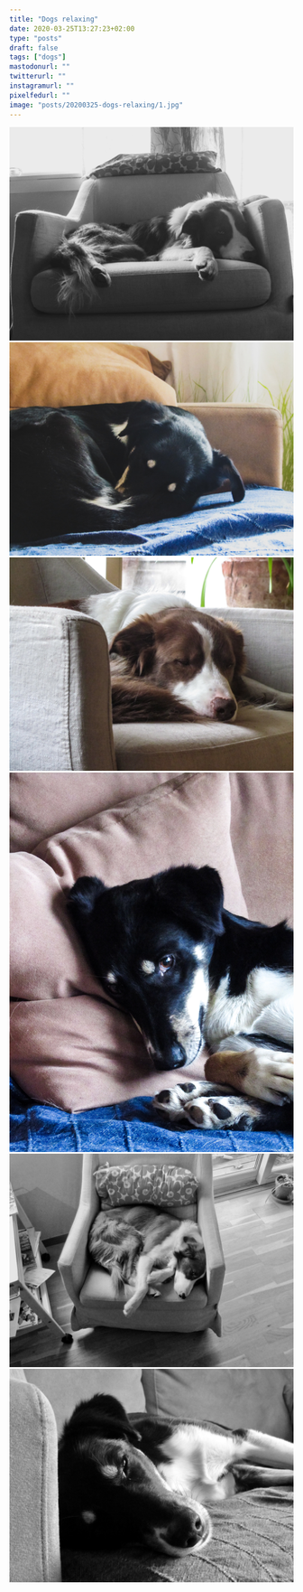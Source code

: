 ```yaml
---
title: "Dogs relaxing"
date: 2020-03-25T13:27:23+02:00
type: "posts"
draft: false
tags: ["dogs"]
mastodonurl: ""
twitterurl: ""
instagramurl: ""
pixelfedurl: ""
image: "posts/20200325-dogs-relaxing/1.jpg"
---
```


![](/posts/20200325-dogs-relaxing/1.jpg)
![](/posts/20200325-dogs-relaxing/2.jpg)
![](/posts/20200325-dogs-relaxing/3.jpg)
![](/posts/20200325-dogs-relaxing/4.jpg)
![](/posts/20200325-dogs-relaxing/5.jpg)
![](/posts/20200325-dogs-relaxing/6.jpg)
